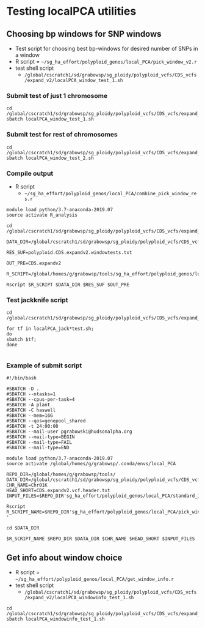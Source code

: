 # Testing localPCA utilities

## Choosing bp windows for SNP windows
* Test script for choosing best bp-windows for desired number of SNPs in a window
* R script = `~/sg_ha_effort/polyploid_genos/local_PCA/pick_window_v2.r`
* test shell script
  * `/global/cscratch1/sd/grabowsp/sg_ploidy/polyploid_vcfs/CDS_vcfs/expand_v2/localPCA_window_test_1.sh`
### Submit test of just 1 chromosome
```
cd /global/cscratch1/sd/grabowsp/sg_ploidy/polyploid_vcfs/CDS_vcfs/expand_v2
sbatch localPCA_window_test_1.sh
```
### Submit test for rest of chromosomes
```
cd /global/cscratch1/sd/grabowsp/sg_ploidy/polyploid_vcfs/CDS_vcfs/expand_v2
sbatch localPCA_window_test_2.sh

```
### Compile output
* R script
  * `~/sg_ha_effort/polyploid_genos/local_PCA/combine_pick_window_res.r`
```
module load python/3.7-anaconda-2019.07
source activate R_analysis

cd /global/cscratch1/sd/grabowsp/sg_ploidy/polyploid_vcfs/CDS_vcfs/expand_v2

DATA_DIR=/global/cscratch1/sd/grabowsp/sg_ploidy/polyploid_vcfs/CDS_vcfs/expand_v2

RES_SUF=polyploid.CDS.expandv2.windowtests.txt

OUT_PRE=CDS.expandv2

R_SCRIPT=/global/homes/g/grabowsp/tools/sg_ha_effort/polyploid_genos/local_PCA/combine_pick_window_res.r

Rscript $R_SCRIPT $DATA_DIR $RES_SUF $OUT_PRE

```

### Test jackknife script

```
cd /global/cscratch1/sd/grabowsp/sg_ploidy/polyploid_vcfs/CDS_vcfs/expand_v2

for tf in localPCA_jack*test.sh;
do
sbatch $tf;
done


```




### Example of submit script
```
#!/bin/bash

#SBATCH -D .
#SBATCH --ntasks=1
#SBATCH --cpus-per-task=4
#SBATCH -A plant
#SBATCH -C haswell
#SBATCH --mem=16G
#SBATCH --qos=genepool_shared
#SBATCH -t 24:00:00
#SBATCH --mail-user pgrabowski@hudsonalpha.org
#SBATCH --mail-type=BEGIN
#SBATCH --mail-type=FAIL
#SBATCH --mail-type=END

module load python/3.7-anaconda-2019.07
source activate /global/homes/g/grabowsp/.conda/envs/local_PCA

REPO_DIR=/global/homes/g/grabowsp/tools/
DATA_DIR=/global/cscratch1/sd/grabowsp/sg_ploidy/polyploid_vcfs/CDS_vcfs/expand_v2/
CHR_NAME=Chr01K
HEAD_SHORT=CDS.expandv2.vcf.header.txt
INPUT_FILES=$REPO_DIR'sg_ha_effort/polyploid_genos/local_PCA/standard_input_files.r'

Rscript R_SCRIPT_NAME=$REPO_DIR'sg_ha_effort/polyploid_genos/local_PCA/pick_window_v2.r '

cd $DATA_DIR

$R_SCRIPT_NAME $REPO_DIR $DATA_DIR $CHR_NAME $HEAD_SHORT $INPUT_FILES
```

## Get info about window choice
* R script = `~/sg_ha_effort/polyploid_genos/local_PCA/get_window_info.r`
* test shell script
  * `/global/cscratch1/sd/grabowsp/sg_ploidy/polyploid_vcfs/CDS_vcfs/expand_v2/localPCA_windowinfo_test_1.sh`
```
cd /global/cscratch1/sd/grabowsp/sg_ploidy/polyploid_vcfs/CDS_vcfs/expand_v2/
sbatch localPCA_windowinfo_test_1.sh
```


